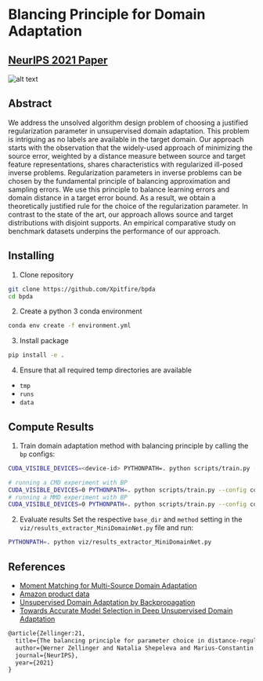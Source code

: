 # Blancing Principle for Domain Adaptation

## [NeurIPS 2021 Paper](https://papers.nips.cc/paper/2021/hash/ae0909a324fb2530e205e52d40266418-Abstract.html)

![alt text](https://github.com/Xpitfire/bpda/blob/master/figures/balancing_principle.jpg "Logo Title Text 1")

## Abstract

We address the unsolved algorithm design problem of choosing a justified regularization parameter in unsupervised domain adaptation. This problem is intriguing as no labels are available in the target domain. Our approach starts with the observation that the widely-used approach of minimizing the source error, weighted by a distance measure between source and target feature representations, shares characteristics with regularized ill-posed inverse problems.
Regularization parameters in inverse problems can be chosen by the fundamental principle of balancing approximation and sampling errors. We use this principle to balance learning errors and domain distance in a target error bound. As a result, we obtain a theoretically justified rule for the choice of the regularization parameter. In contrast to the state of the art, our approach allows source and target distributions with disjoint supports. An empirical comparative study on benchmark datasets underpins the performance of our approach.

## Installing

1. Clone repository
```bash
git clone https://github.com/Xpitfire/bpda
cd bpda
```

2. Create a python 3 conda environment
```bash
conda env create -f environment.yml
```

3. Install package
```bash
pip install -e .
```

4. Ensure that all required temp directories are available

  * `tmp`
  * `runs`
  * `data`

## Compute Results

1. Train domain adaptation method with balancing principle by calling the `bp` configs:
```bash
CUDA_VISIBLE_DEVICES=<device-id> PYTHONPATH=. python scripts/train.py --config configs/<your-bp-config>.json
```
```bash
# running a CMD experiment with BP
CUDA_VISIBLE_DEVICES=0 PYTHONPATH=. python scripts/train.py --config configs/config.minidomainnet_bp_cmd.json.json
# running a MMD experiment with BP
CUDA_VISIBLE_DEVICES=0 PYTHONPATH=. python scripts/train.py --config configs/config.minidomainnet_bp_mmd.json.json
```

2. Evaluate results
Set the respective `base_dir` and `method` setting in the `viz/results_extractor_MiniDomainNet.py` file and run:
```bash
PYTHONPATH=. python viz/results_extractor_MiniDomainNet.py
```

## References

* [Moment Matching for Multi-Source Domain Adaptation](http://ai.bu.edu/M3SDA/)
* [Amazon product data](https://jmcauley.ucsd.edu/data/amazon/)
* [Unsupervised Domain Adaptation by Backpropagation](https://github.com/fungtion/DANN)
* [Towards Accurate Model Selection in Deep Unsupervised Domain Adaptation](https://github.com/thuml/Deep-Embedded-Validation)


```latex
@article{Zellinger:21,
  title={The balancing principle for parameter choice in distance-regularized domain adaptation},
  author={Werner Zellinger and Natalia Shepeleva and Marius-Constantin Dinu and Hamid Eghbal-zadeh and Ho\'an Nguyen Duc and Bernhard Nessler and Sergei V.~Pereverzyev and Bernhard A. Moser},
  journal={NeurIPS},
  year={2021}
}
```
